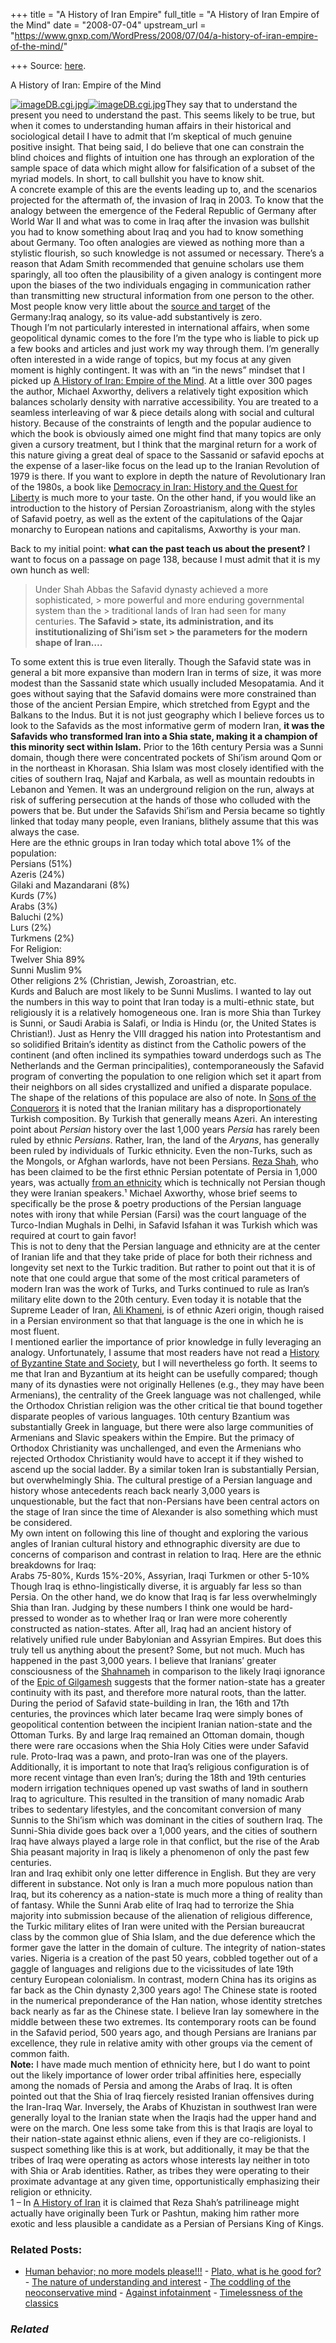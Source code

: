 +++
title = "A History of Iran Empire"
full_title = "A History of Iran Empire of the Mind"
date = "2008-07-04"
upstream_url = "https://www.gnxp.com/WordPress/2008/07/04/a-history-of-iran-empire-of-the-mind/"

+++
Source: [here](https://www.gnxp.com/WordPress/2008/07/04/a-history-of-iran-empire-of-the-mind/).

A History of Iran: Empire of the Mind

[![imageDB.cgi.jpg](https://i0.wp.com/blogs.discovermagazine.com/gnxp/files/imageDB.cgi.jpg?resize=120%2C182)![imageDB.cgi.jpg](https://i0.wp.com/blogs.discovermagazine.com/gnxp/files/imageDB.cgi.jpg?resize=120%2C182)](https://www.amazon.com/exec/obidos/ASIN/0465008887/geneexpressio-20/)They say that to understand the present you need to understand the past. This seems likely to be true, but when it comes to understanding human affairs in their historical and sociological detail I have to admit that I’m skeptical of much genuine positive insight. That being said, I do believe that one can constrain the blind choices and flights of intuition one has through an exploration of the sample space of data which might allow for falsification of a subset of the myriad models. In short, to call bullshit you have to know shit.  
A concrete example of this are the events leading up to, and the scenarios projected for the aftermath of, the invasion of Iraq in 2003. To know that the analogy between the emergence of the Federal Republic of Germany after World War II and what was to come in Iraq after the invasion was bullshit you had to know something about Iraq and you had to know something about Germany. Too often analogies are viewed as nothing more than a stylistic flourish, so such knowledge is not assumed or necessary. There’s a reason that Adam Smith recommended that genuine scholars use them sparingly, all too often the plausibility of a given analogy is contingent more upon the biases of the two individuals engaging in communication rather than transmitting new structural information from one person to the other. Most people know very little about the [source and target](https://en.wikipedia.org/wiki/Structure_Mapping_Engine#Structure_Mapping_Theory) of the Germany:Iraq analogy, so its value-add substantively is zero.  
Though I’m not particularly interested in international affairs, when some geopolitical dynamic comes to the fore I’m the type who is liable to pick up a few books and articles and just work my way through them. I’m generally often interested in a wide range of topics, but my focus at any given moment is highly contingent. It was with an “in the news” mindset that I picked up [A History of Iran: Empire of the Mind](https://www.amazon.com/exec/obidos/ASIN/0465008887/geneexpressio-20/). At a little over 300 pages the author, Michael Axworthy, delivers a relatively tight exposition which balances scholarly density with narrative accessibility. You are treated to a seamless interleaving of war & piece details along with social and cultural history. Because of the constraints of length and the popular audience to which the book is obviously aimed one might find that many topics are only given a cursory treatment, but I think that the marginal return for a work of this nature giving a great deal of space to the Sassanid or safavid epochs at the expense of a laser-like focus on the lead up to the Iranian Revolution of 1979 is there. If you want to explore in depth the nature of Revolutionary Iran of the 1980s, a book like [Democracy in Iran: History and the Quest for Liberty](https://www.amazon.com/exec/obidos/ASIN/0195189671/geneexpressio-20) is much more to your taste. On the other hand, if you would like an introduction to the history of Persian Zoroastrianism, along with the styles of Safavid poetry, as well as the extent of the capitulations of the Qajar monarchy to European nations and capitalisms, Axworthy is your man.

  
Back to my initial point: **what can the past teach us about the present?** I want to focus on a passage on page 138, because I must admit that it is my own hunch as well:

> Under Shah Abbas the Safavid dynasty achieved a more sophisticated, > more powerful and more enduring governmental system than the > traditional lands of Iran had seen for many centuries. **The Safavid > state, its administration, and its institutionalizing of Shi’ism set > the parameters for the modern shape of Iran….**

To some extent this is true even literally. Though the Safavid state was in general a bit more expansive than modern Iran in terms of size, it was more modest than the Sassanid state which usually included Mesopatamia. And it goes without saying that the Safavid domains were more constrained than those of the ancient Persian Empire, which stretched from Egypt and the Balkans to the Indus. But it is not just geography which I believe forces us to look to the Safavids as the most informative germ of modern Iran, **it was the Safavids who transformed Iran into a Shia state, making it a champion of this minority sect within Islam.** Prior to the 16th century Persia was a Sunni domain, though there were concentrated pockets of Shi’ism around Qom or in the northeast in Khorasan. Shia Islam was most closely identified with the cities of southern Iraq, Najaf and Karbala, as well as mountain redoubts in Lebanon and Yemen. It was an underground religion on the run, always at risk of suffering persecution at the hands of those who colluded with the powers that be. But under the Safavids Shi’ism and Persia became so tightly linked that today many people, even Iranians, blithely assume that this was always the case.  
Here are the ethnic groups in Iran today which total above 1% of the population:  
Persians (51%)  
Azeris (24%)  
Gilaki and Mazandarani (8%)  
Kurds (7%)  
Arabs (3%)  
Baluchi (2%)  
Lurs (2%)  
Turkmens (2%)  
For Religion:  
Twelver Shia 89%  
Sunni Muslim 9%  
Other religions 2% (Christian, Jewish, Zoroastrian, etc.  
Kurds and Baluch are most likely to be Sunni Muslims. I wanted to lay out the numbers in this way to point that Iran today is a multi-ethnic state, but religiously it is a relatively homogeneous one. Iran is more Shia than Turkey is Sunni, or Saudi Arabia is Salafi, or India is Hindu (or, the United States is Christian!). Just as Henry the VIII dragged his nation into Protestantism and so solidified Britain’s identity as distinct from the Catholic powers of the continent (and often inclined its sympathies toward underdogs such as The Netherlands and the German principalities), contemporaneously the Safavid program of converting the population to one religion which set it apart from their neighbors on all sides crystallized and unified a disparate populace.  
The shape of the relations of this populace are also of note. In [Sons of the Conquerors](https://www.amazon.com/Sons-Conquerors-Rise-Turkic-World/dp/158567804X/ref=pd_bbs_sr_1?ie=UTF8&s=books&qid=1215149166&sr=1-1) it is noted that the Iranian military has a disproportionately Turkish composition. By Turkish that generally means Azeri. An interesting point about *Persian* history over the last 1,000 years *Persia* has rarely been ruled by ethnic *Persians*. Rather, Iran, the land of the *Aryans*, has generally been ruled by individuals of Turkic ethnicity. Even the non-Turks, such as the Mongols, or Afghan warlords, have not been Persians. [Reza Shah](https://en.wikipedia.org/wiki/Reza_Shah), who has been claimed to be the first ethnic Persian potentate of Persia in 1,000 years, was actually [from an ethnicity](https://en.wikipedia.org/wiki/Mazandarani_people) which is technically not Persian though they were Iranian speakers.¹ Michael Axworthy, whose brief seems to specifically be the prose & poetry productions of the Persian language notes with irony that while Persian (Farsi) was the court language of the Turco-Indian Mughals in Delhi, in Safavid Isfahan it was Turkish which was required at court to gain favor!  
This is not to deny that the Persian language and ethnicity are at the center of Iranian life and that they take pride of place for both their richness and longevity set next to the Turkic tradition. But rather to point out that it is of note that one could argue that some of the most critical parameters of modern Iran was the work of Turks, and Turks continued to rule as Iran’s military elite down to the 20th century. Even today it is notable that the Supreme Leader of Iran, [Ali Khameni](https://en.wikipedia.org/wiki/Khameni), is of ethnic Azeri origin, though raised in a Persian environment so that that language is the one in which he is most fluent.  
I mentioned earlier the importance of prior knowledge in fully leveraging an analogy. Unfortunately, I assume that most readers have not read a [History of Byzantine State and Society](https://www.amazon.com/exec/obidos/ASIN/0804726302/geneexpressio-20), but I will nevertheless go forth. It seems to me that Iran and Byzantium at its height can be usefully compared; though many of its dynasties were not originally Hellenes (e.g., they may have been Armenians), the centrality of the Greek language was not challenged, while the Orthodox Christian religion was the other critical tie that bound together disparate peoples of various languages. 10th century Bzantium was substantially Greek in language, but there were also large communities of Armenians and Slavic speakers within the Empire. But the primacy of Orthodox Christianity was unchallenged, and even the Armenians who rejected Orthodox Christianity would have to accept it if they wished to ascend up the social ladder. By a similar token Iran is substantially Persian, but overwhelmingly Shia. The cultural prestige of a Persian language and history whose antecedents reach back nearly 3,000 years is unquestionable, but the fact that non-Persians have been central actors on the stage of Iran since the time of Alexander is also something which must be considered.  
My own intent on following this line of thought and exploring the various angles of Iranian cultural history and ethnographic diversity are due to concerns of comparison and contrast in relation to Iraq. Here are the ethnic breakdowns for Iraq:  
Arabs 75-80%, Kurds 15%-20%, Assyrian, Iraqi Turkmen or other 5-10%  
Though Iraq is ethno-lingistically diverse, it is arguably far less so than Persia. On the other hand, we do know that Iraq is far less overwhelmingly Shia than Iran. Judging by these numbers I think one would be hard-pressed to wonder as to whether Iraq or Iran were more coherently constructed as nation-states. After all, Iraq had an ancient history of relatively unified rule under Babylonian and Assyrian Empires. But does this truly tell us anything about the present? Some, but not much. Much has happened in the past 3,000 years. I believe that Iranians’ greater consciousness of the [Shahnameh](https://en.wikipedia.org/wiki/Shahnameh) in comparison to the likely Iraqi ignorance of the [Epic of Gilgamesh](https://en.wikipedia.org/wiki/Epic_of_gilgamesh) suggests that the former nation-state has a greater continuity with its past, and therefore more natural roots, than the latter.  
During the period of Safavid state-building in Iran, the 16th and 17th centuries, the provinces which later became Iraq were simply bones of geopolitical contention between the incipient Iranian nation-state and the Ottoman Turks. By and large Iraq remained an Ottoman domain, though there were rare occasions when the Shia Holy Cities were under Safavid rule. Proto-Iraq was a pawn, and proto-Iran was one of the players. Additionally, it is important to note that Iraq’s religious configuration is of more recent vintage than even Iran’s; during the 18th and 19th centuries modern irrigation techniques opened up vast swaths of land in southern Iraq to agriculture. This resulted in the transition of many nomadic Arab tribes to sedentary lifestyles, and the concomitant conversion of many Sunnis to the Shi’ism which was dominant in the cities of southern Iraq. The Sunni-Shia divide goes back over a 1,000 years, and the cities of southern Iraq have always played a large role in that conflict, but the rise of the Arab Shia peasant majority in Iraq is likely a phenomenon of only the past few centuries.  
Iran and Iraq exhibit only one letter difference in English. But they are very different in substance. Not only is Iran a much more populous nation than Iraq, but its coherency as a nation-state is much more a thing of reality than of fantasy. While the Sunni Arab elite of Iraq had to terrorize the Shia majority into submission because of the alienation of religious difference, the Turkic military elites of Iran were united with the Persian bureaucrat class by the common glue of Shia Islam, and the due deference which the former gave the latter in the domain of culture. The integrity of nation-states varies. Nigeria is a creation of the past 50 years, cobbled together out of a gaggle of languages and religions due to the vicissitudes of late 19th century European colonialism. In contrast, modern China has its origins as far back as the Chin dynasty 2,300 years ago! The Chinese state is rooted in the numerical preponderance of the Han nation, whose identity stretches back nearly as far as the Chinese state. I believe Iran lay somewhere in the middle between these two extremes. Its contemporary roots can be found in the Safavid period, 500 years ago, and though Persians are Iranians par excellence, they rule in relative amity with other groups via the cement of common faith.  
**Note:** I have made much mention of ethnicity here, but I do want to point out the likely importance of lower order tribal affinities here, especially among the nomads of Persia and among the Arabs of Iraq. It is often pointed out that the Shia of Iraq fiercely resisted Iranian offensives during the Iran-Iraq War. Inversely, the Arabs of Khuzistan in southwest Iran were generally loyal to the Iranian state when the Iraqis had the upper hand and were on the march. One less some take from this is that Iraqis are loyal to their nation-state against ethnic aliens, even if they are co-religionists. I suspect something like this is at work, but additionally, it may be that the tribes of Iraq were operating as actors whose interests lay neither in toto with Shia or Arab identities. Rather, as tribes they were operating to their proximate advantage at any given time, opportunistically emphasizing their religion or ethnicity.  
1 – In [A History of Iran](https://www.amazon.com/exec/obidos/ASIN/0465008887/geneexpressio-20/) it is claimed that Reza Shah’s patrilineage might actually have originally been Turk or Pashtun, making him rather more exotic and less plausible a candidate as a Persian of Persians King of Kings.

### Related Posts:

- [Human behavior; no more models
  please!!!](https://www.gnxp.com/WordPress/2008/10/09/human-behavior-no-more-models-please/) - [Plato, what is he good
  for?](https://www.gnxp.com/WordPress/2007/07/02/plato-what-is-he-good-for/) - [The nature of understanding and
  interest](https://www.gnxp.com/WordPress/2006/11/15/the-nature-of-understanding-and-interest/) - [The coddling of the neoconservative
  mind](https://www.gnxp.com/WordPress/2019/12/01/the-coddling-of-the-neoconservative-mind/) - [Against
  infotainment](https://www.gnxp.com/WordPress/2009/11/18/against-infotainment/) - [Timelessness of the
  classics](https://www.gnxp.com/WordPress/2008/07/07/timelessness-of-the-classics/)

### *Related*

[](https://www.addtoany.com/add_to/facebook?linkurl=https%3A%2F%2Fwww.gnxp.com%2FWordPress%2F2008%2F07%2F04%2Fa-history-of-iran-empire-of-the-mind%2F&linkname=A%20History%20of%20Iran%3A%20Empire%20of%20the%20Mind "Facebook")[](https://www.addtoany.com/add_to/twitter?linkurl=https%3A%2F%2Fwww.gnxp.com%2FWordPress%2F2008%2F07%2F04%2Fa-history-of-iran-empire-of-the-mind%2F&linkname=A%20History%20of%20Iran%3A%20Empire%20of%20the%20Mind "Twitter")[](https://www.addtoany.com/add_to/email?linkurl=https%3A%2F%2Fwww.gnxp.com%2FWordPress%2F2008%2F07%2F04%2Fa-history-of-iran-empire-of-the-mind%2F&linkname=A%20History%20of%20Iran%3A%20Empire%20of%20the%20Mind "Email")[](https://www.addtoany.com/share)
